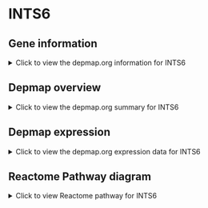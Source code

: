 <h1>INTS6</h1>

<h2>Gene information</h2>
<details>
  <summary>Click to view the depmap.org information for INTS6</summary>
  <iframe src="https://depmap.org/portal/gene/INTS6?tab=about" style="border:none;width:100%;height:800px"></iframe>
</details>

<h2>Depmap overview</h2>
<details>
  <summary>Click to view the depmap.org summary for INTS6</summary>
  <iframe src="https://depmap.org/portal/gene/INTS6?tab=overview" style="border:none;width:100%;height:800px"></iframe>
</details>

<h2>Depmap expression</h2>
<details>
  <summary>Click to view the depmap.org expression data for INTS6</summary>
  <iframe src="https://depmap.org/portal/gene/INTS6?tab=characterization" style="border:none;width:100%;height:800px"></iframe>
</details>



<h2>Reactome Pathway diagram</h2>
<details>
  <summary>Click to view Reactome pathway for INTS6</summary>
  <p>RNA polymerase II transcribes snRNA genes</p>
  <iframe src="https://reactome.org/PathwayBrowser/#/R-HSA-6807505" style="border:none;width:100%;height:800px"></iframe>
</details>



